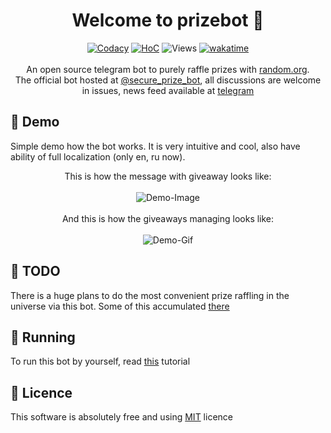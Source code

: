 <h1 align="center">Welcome to prizebot 👋</h1>
<p align="center">
    <a href="https://www.codacy.com/gh/y9san9/prizebot/dashboard?utm_source=github.com&amp;utm_medium=referral&amp;utm_content=y9san9/prizebot&amp;utm_campaign=Badge_Grade"><img alt="Codacy" src="https://app.codacy.com/project/badge/Grade/ef298b554e2340508e1f8b1635dcc6b9"/></a>
    <a href="https://hitsofcode.com/github/y9san9/prizebot/view?branch=dev"><img alt="HoC" src="https://hitsofcode.com/github/y9san9/prizebot?branch=dev"/></a>
    <img src="https://hits.seeyoufarm.com/api/count/incr/badge.svg?url=https://github.com/y9san9/prizebot&title=views%20daily/total" alt="Views" />
    <a href="https://wakatime.com/badge/github/y9san9/prizebot"><img src="https://wakatime.com/badge/github/y9san9/prizebot.svg" alt="wakatime"/></a>
    <br><br>
    An open source telegram bot to purely raffle prizes with <a href="https://random.org">random.org</a>. <br>
    The official bot hosted at <a href="https://t.me/secure_prize_bot">@secure_prize_bot</a>, all discussions are welcome in issues, news feed available at <a href="https://t.me/prizebot_feed">telegram</a>
</p>

## 👀 Demo
Simple demo how the bot works. It is very intuitive and cool, also have ability of full localization (only en, ru now).

<p align="center">
    This is how the message with giveaway looks like:<br><br>
    <img alt="Demo-Image" src="https://user-images.githubusercontent.com/46930374/115927440-1be0e680-a48d-11eb-8d8c-f2ca7e4b62da.png"/> <br><br>
    And this is how the giveaways managing looks like:<br><br>
    <img alt="Demo-Gif" src="https://user-images.githubusercontent.com/46930374/113611429-2ca0f800-9657-11eb-8908-d11ff248c939.gif"/>
</p>

## 🚩 TODO
There is a huge plans to do the most convenient prize raffling in the universe via this bot. Some of this accumulated [there](https://github.com/y9san9/prizebot/milestone/1)

## 🚀 Running

To run this bot by yourself, read [this](https://github.com/y9san9/prizebot/blob/master/docs/RUNNING.md) tutorial

## 📖 Licence
This software is absolutely free and using [MIT](https://github.com/y9san9/prizebot/blob/master/LICENCE) licence
